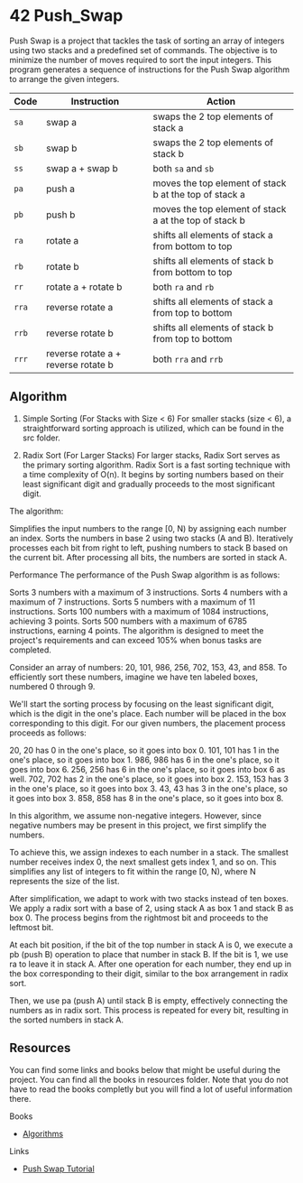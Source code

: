 # 42 Push_Swap

Push Swap is a project that tackles the task of sorting an array of integers using two stacks and a predefined set of commands. The objective is to minimize the number of moves required to sort the input integers. This program generates a sequence of instructions for the Push Swap algorithm to arrange the given integers.

| Code  | Instruction                         | Action                                                 |
| ----- | ----------------------------------- | ------------------------------------------------------ |
| `sa`  | swap a                              | swaps the 2 top elements of stack a                    |
| `sb`  | swap b                              | swaps the 2 top elements of stack b                    |
| `ss`  | swap a + swap b                     | both `sa` and `sb`                                     |
| `pa`  | push a                              | moves the top element of stack b at the top of stack a |
| `pb`  | push b                              | moves the top element of stack a at the top of stack b |
| `ra`  | rotate a                            | shifts all elements of stack a from bottom to top      |
| `rb`  | rotate b                            | shifts all elements of stack b from bottom to top      |
| `rr`  | rotate a + rotate b                 | both `ra` and `rb`                                     |
| `rra` | reverse rotate a                    | shifts all elements of stack a from top to bottom      |
| `rrb` | reverse rotate b                    | shifts all elements of stack b from top to bottom      |
| `rrr` | reverse rotate a + reverse rotate b | both `rra` and `rrb`                                   |

## Algorithm
1. Simple Sorting (For Stacks with Size < 6)
For smaller stacks (size < 6), a straightforward sorting approach is utilized, which can be found in the src folder.

2. Radix Sort (For Larger Stacks)
For larger stacks, Radix Sort serves as the primary sorting algorithm. Radix Sort is a fast sorting technique with a time complexity of O(n). It begins by sorting numbers based on their least significant digit and gradually proceeds to the most significant digit.

The algorithm:

Simplifies the input numbers to the range [0, N) by assigning each number an index.
Sorts the numbers in base 2 using two stacks (A and B).
Iteratively processes each bit from right to left, pushing numbers to stack B based on the current bit.
After processing all bits, the numbers are sorted in stack A.

Performance
The performance of the Push Swap algorithm is as follows:

Sorts 3 numbers with a maximum of 3 instructions.
Sorts 4 numbers with a maximum of 7 instructions.
Sorts 5 numbers with a maximum of 11 instructions.
Sorts 100 numbers with a maximum of 1084 instructions, achieving 3 points.
Sorts 500 numbers with a maximum of 6785 instructions, earning 4 points.
The algorithm is designed to meet the project's requirements and can exceed 105% when bonus tasks are completed.

Consider an array of numbers: 20, 101, 986, 256, 702, 153, 43, and 858. To efficiently sort these numbers, imagine we have ten labeled boxes, numbered 0 through 9.

We'll start the sorting process by focusing on the least significant digit, which is the digit in the one's place. Each number will be placed in the box corresponding to this digit. For our given numbers, the placement process proceeds as follows:

20, 20 has 0 in the one's place, so it goes into box 0.
101, 101 has 1 in the one's place, so it goes into box 1.
986, 986 has 6 in the one's place, so it goes into box 6.
256, 256 has 6 in the one's place, so it goes into box 6 as well.
702, 702 has 2 in the one's place, so it goes into box 2.
153, 153 has 3 in the one's place, so it goes into box 3.
43, 43 has 3 in the one's place, so it goes into box 3.
858, 858 has 8 in the one's place, so it goes into box 8.

In this algorithm, we assume non-negative integers. However, since negative numbers may be present in this project, we first simplify the numbers.

To achieve this, we assign indexes to each number in a stack. The smallest number receives index 0, the next smallest gets index 1, and so on. This simplifies any list of integers to fit within the range [0, N), where N represents the size of the list.

After simplification, we adapt to work with two stacks instead of ten boxes. We apply a radix sort with a base of 2, using stack A as box 1 and stack B as box 0. The process begins from the rightmost bit and proceeds to the leftmost bit.

At each bit position, if the bit of the top number in stack A is 0, we execute a pb (push B) operation to place that number in stack B. If the bit is 1, we use ra to leave it in stack A. After one operation for each number, they end up in the box corresponding to their digit, similar to the box arrangement in radix sort.

Then, we use pa (push A) until stack B is empty, effectively connecting the numbers as in radix sort. This process is repeated for every bit, resulting in the sorted numbers in stack A.

## Resources 

You can find some links and books below that might be useful during the project. You can find all the books in resources folder. 
Note that you do not have to read the books completly but you will find a lot of useful information there.

Books

- [Algorithms](https://github.com/42YerevanProjects/42_Push_Swap/tree/master/resources)

Links

- [Push Swap Tutorial](https://medium.com/nerd-for-tech/push-swap-tutorial-fa746e6aba1e)
